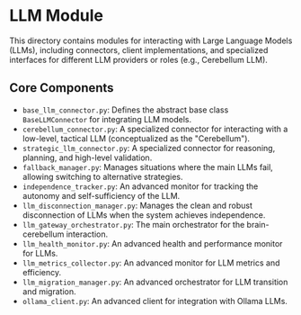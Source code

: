 # LLM Module

This directory contains modules for interacting with Large Language Models (LLMs), including connectors, client implementations, and specialized interfaces for different LLM providers or roles (e.g., Cerebellum LLM).

## Core Components

- `base_llm_connector.py`: Defines the abstract base class `BaseLLMConnector` for integrating LLM models.
- `cerebellum_connector.py`: A specialized connector for interacting with a low-level, tactical LLM (conceptualized as the "Cerebellum").
- `strategic_llm_connector.py`: A specialized connector for reasoning, planning, and high-level validation.
- `fallback_manager.py`: Manages situations where the main LLMs fail, allowing switching to alternative strategies.
- `independence_tracker.py`: An advanced monitor for tracking the autonomy and self-sufficiency of the LLM.
- `llm_disconnection_manager.py`: Manages the clean and robust disconnection of LLMs when the system achieves independence.
- `llm_gateway_orchestrator.py`: The main orchestrator for the brain-cerebellum interaction.
- `llm_health_monitor.py`: An advanced health and performance monitor for LLMs.
- `llm_metrics_collector.py`: An advanced monitor for LLM metrics and efficiency.
- `llm_migration_manager.py`: An advanced orchestrator for LLM transition and migration.
- `ollama_client.py`: An advanced client for integration with Ollama LLMs.
